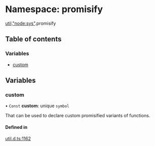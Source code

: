 # Namespace: promisify

[util](util.md).["node:sys"](util._node_sys_.md).promisify

## Table of contents

### Variables

- [custom](util._node_sys_.promisify.md#custom)

## Variables

### custom

• `Const` **custom**: unique `symbol`

That can be used to declare custom promisified variants of functions.

#### Defined in

[util.d.ts:1162](https://github.com/goodcodedev/bun-types/blob/8bd1b3a/util.d.ts#L1162)
